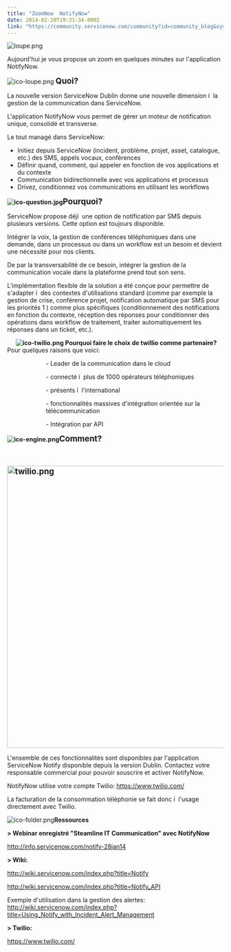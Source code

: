```yaml
---
title: "ZoomNow  NotifyNow"
date: 2014-02-20T19:31:34.000Z
link: "https://community.servicenow.com/community?id=community_blog&sys_id=d51eae2ddbd0dbc01dcaf3231f9619e9"
---
```

<p class="p2"><img   alt="loupe.png" class="image-0 jive-image" src="b96c414adb5c97041dcaf3231f9619ff.iix" style="height: auto;"/></p><p class="p2"></p><p class="p2"></p><p class="p3">Aujourd'hui je vous propose un zoom en quelques minutes sur l'application NotifyNow.</p><p class="p2"></p><p class="p2"></p><p class="p3"><img   alt="ico-loupe.png" class="image-1 jive-image" src="19d07c4adbdc57041dcaf3231f961989.iix" style="height: auto;"/> <span style="font-size: 14pt;"><strong>Quoi?</strong></span></p><p class="p3"></p><p class="p2"></p><p class="p3">La nouvelle version ServiceNow Dublin donne une nouvelle dimension í  la gestion de la communication dans ServiceNow.</p><p class="p3">L'application NotifyNow vous permet de gérer un moteur de notification unique, consolidé et transverse.</p><p class="p2"></p><p class="p3">Le tout managé dans ServiceNow:</p><ul><li>Initiez depuis ServiceNow (incident, problème, projet, asset, catalogue, etc.) des SMS, appels vocaux, conférences</li><li>Définir quand, comment, qui appeler en fonction de vos applications et du contexte</li><li>Communication bidirectionnelle avec vos applications et processus</li><li>Drivez, conditionnez vos communications en utilisant les workflows</li></ul><p></p><p class="p3"><strong><img   alt="ico-question.jpg" class="jive-image image-2" src="d720d0cadb9417049c9ffb651f9619dd.iix" style="height: auto;"/><span style="font-size: 14pt;">Pourquoi?</span></strong></p><p class="p2"></p><p class="p3">ServiceNow propose déjí  une option de notification par SMS depuis plusieurs versions. Cette option est toujours disponible.</p><p class="p2"></p><p class="p3">Intégrer la voix, la gestion de conférences téléphoniques dans une demande, dans un processus ou dans un workflow est un besoin et devient une nécessité pour nos clients.</p><p class="p3">De par la transversabilité de ce besoin, intégrer la gestion de la communication vocale dans la plateforme prend tout son sens.</p><p class="p3">L'implémentation flexible de la solution a été conçue pour permettre de s'adapter í  des contextes d'utilisations standard (comme par exemple la gestion de crise, conférence projet, notification automatique par SMS pour les priorités 1 ) comme plus spécifiques (conditionnement des notifications en fonction du contexte, réception des réponses pour conditionner des opérations dans workflow de traitement, traiter automatiquement les réponses dans un ticket, etc.).</p><p class="p2"></p><p class="p2"></p><p class="p3"><strong>       <img   alt="ico-twilio.png" class="jive-image image-3" src="b4baaf3ddb94dfc0b322f4621f9619d1.iix" style="height: auto;"/> Pourquoi faire le choix de twillio comme partenaire? </strong>Pour quelques raisons que voici:</p><p class="p3" style="padding-left: 90px;">- Leader de la communication dans le cloud</p><p class="p3" style="padding-left: 90px;">- connecté í  plus de 1000 opérateurs téléphoniques</p><p class="p3" style="padding-left: 90px;">- présents í  l'international</p><p class="p3" style="padding-left: 90px;">- fonctionnalités massives d'intégration orientée sur la télécommunication</p><p class="p3" style="padding-left: 90px;">- Intégration par API</p><p class="p2"></p><p class="p2"></p><p class="p2"></p><p class="p3"><strong><img   alt="ico-engine.png" class="jive-image image-4" src="be8e0d42db54d344e9737a9e0f961984.iix" style="height: auto;"/><span style="font-size: 14pt;">Comment?</span></strong></p><p class="p3"><span style="font-size: 14pt;"><strong><br/></strong></span></p><p class="p3"><span style="font-size: 14pt;"><strong><img   alt="twilio.png" class="image-0 jive-image" height="656" src="569ecc42db105304b322f4621f9619ea.iix" style="height: 656px; width: 596.4740740740741px;" width="596"/><br/></strong></span></p><p class="p2"></p><p class="p3">L'ensemble de ces fonctionnalités sont disponibles par l'application ServiceNow Notify disponible depuis la version Dublin. Contactez votre responsable commercial pour pouvoir souscrire et activer NotifyNow.</p><p class="p3">NotifyNow utilise votre compte Twilio: <a title="ww.twilio.com/" href="https://www.twilio.com/">https://www.twilio.com/</a></p><p class="p3">La facturation de la consommation téléphonie se fait donc í  l'usage directement avec Twilio.</p><p class="p2"></p><p class="p2"></p><p class="p2"></p><p class="p3"><img   alt="ico-folder.png" class="jive-image image-5" src="43cd68cadb549304b322f4621f961903.iix" style="height: auto;"/><strong>Ressources</strong></p><p class="p3"></p><p class="p2"></p><p class="p3"><strong>&gt; Webinar enregistré "Steamline IT Communication" avec NotifyNow</strong></p><p class="p4"><span class="s3"><a title="fo.servicenow.com/notify-28jan14" href="http://info.servicenow.com/notify-28jan14">http://info.servicenow.com/notify-28jan14</a></span><span class="s4"><strong> </strong></span></p><p class="p2"></p><p class="p3"><strong>&gt; Wiki:</strong></p><p class="p4"><span class="s3"><a title="ki.servicenow.com/index.php?title=Notify" href="http://wiki.servicenow.com/index.php?title=Notify">http://wiki.servicenow.com/index.php?title=Notify</a></span></p><p class="p4"><span class="s3"><a title="ki.servicenow.com/index.php?title=Notify_API" href="http://wiki.servicenow.com/index.php?title=Notify_API">http://wiki.servicenow.com/index.php?title=Notify_API</a></span></p><p class="p4"><span class="s4">Exemple d'utilisation dans la gestion des alertes: <a href="http://wiki.servicenow.com/index.php?title=Using_Notify_with_Incident_Alert_Management"><span class="s3">http://wiki.servicenow.com/index.php?title=Using_Notify_with_Incident_Alert_Management</span></a> </span></p><p class="p2"></p><p class="p3"><strong>&gt; Twilio:</strong></p><p class="p4"><span class="s3"><a title="ww.twilio.com/" href="https://www.twilio.com/">https://www.twilio.com/</a></span></p>